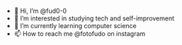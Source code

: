 - 👋 Hi, I’m @fud0-0
- 👀 I’m interested in studying tech and self-improvement
- 🌱 I’m currently learning computer science
- 📫 How to reach me @fotofudo on instagram

<!---
fud0-0/fud0-0 is a ✨ special ✨ repository because its `README.md` (this file) appears on your GitHub profile.
You can click the Preview link to take a look at your changes.
--->
